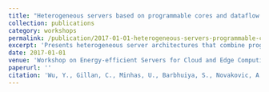 ```yaml
---
title: "Heterogeneous servers based on programmable cores and dataflow engines"
collection: publications
category: workshops
permalink: /publication/2017-01-01-heterogeneous-servers-programmable-cores
excerpt: 'Presents heterogeneous server architectures that combine programmable cores and dataflow engines for improved energy efficiency and performance in cloud and edge computing.'
date: 2017-01-01
venue: 'Workshop on Energy-efficient Servers for Cloud and Edge Computing'
paperurl: ''
citation: 'Wu, Y., Gillan, C., Minhas, U., Barbhuiya, S., Novakovic, A., Tovletoglou, K., Tzenakis, G., Vandierendonck, H., Karakonstantis, G., & Nikolopoulos, D. (2017). &quot;Heterogeneous servers based on programmable cores and dataflow engines.&quot; In <i>Workshop on Energy-efficient Servers for Cloud and Edge Computing 2017</i>.'
---
```

